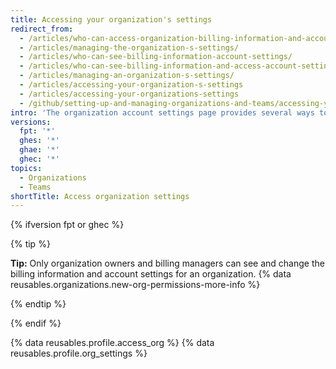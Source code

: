 ```yaml
---
title: Accessing your organization's settings
redirect_from:
  - /articles/who-can-access-organization-billing-information-and-account-settings/
  - /articles/managing-the-organization-s-settings/
  - /articles/who-can-see-billing-information-account-settings/
  - /articles/who-can-see-billing-information-and-access-account-settings/
  - /articles/managing-an-organization-s-settings/
  - /articles/accessing-your-organization-s-settings
  - /articles/accessing-your-organizations-settings
  - /github/setting-up-and-managing-organizations-and-teams/accessing-your-organizations-settings
intro: 'The organization account settings page provides several ways to manage the account, such as billing, team membership, and repository settings.'
versions:
  fpt: '*'
  ghes: '*'
  ghae: '*'
  ghec: '*'
topics:
  - Organizations
  - Teams
shortTitle: Access organization settings
---
```

{% ifversion fpt or ghec %}

{% tip %}

**Tip:** Only organization owners and billing managers can see and change the billing information and account settings for an organization. {% data reusables.organizations.new-org-permissions-more-info %}

{% endtip %}

{% endif %}

{% data reusables.profile.access_org %}
{% data reusables.profile.org_settings %}
